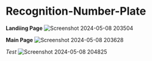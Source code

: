 ﻿# Recognition-Number-Plate
 **Landiing Page**
![Screenshot 2024-05-08 203504](https://github.com/dimaswahy/Recognition-Number-Plate/assets/169177954/3565f2ff-612a-4f47-9046-110af9904d98)

**Main Page**
![Screenshot 2024-05-08 203628](https://github.com/dimaswahy/Recognition-Number-Plate/assets/169177954/2658d653-4f1f-4c68-9d56-1ff98ad1adcd)

*Test*
![Screenshot 2024-05-08 204825](https://github.com/dimaswahy/Recognition-Number-Plate/assets/169177954/18aebb2b-dabb-44f5-b684-94ae920f7ce1)




